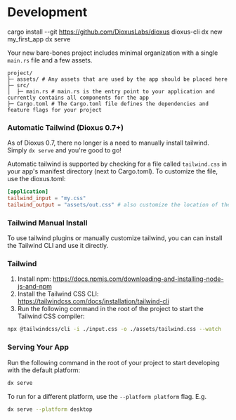 # Development
cargo install --git https://github.com/DioxusLabs/dioxus dioxus-cli
dx new my_first_app
dx serve

Your new bare-bones project includes minimal organization with a single `main.rs` file and a few assets.

```
project/
├─ assets/ # Any assets that are used by the app should be placed here
├─ src/
│  ├─ main.rs # main.rs is the entry point to your application and currently contains all components for the app
├─ Cargo.toml # The Cargo.toml file defines the dependencies and feature flags for your project
```

### Automatic Tailwind (Dioxus 0.7+)

As of Dioxus 0.7, there no longer is a need to manually install tailwind. Simply `dx serve` and you're good to go!

Automatic tailwind is supported by checking for a file called `tailwind.css` in your app's manifest directory (next to Cargo.toml). To customize the file, use the dioxus.toml:

```toml
[application]
tailwind_input = "my.css"
tailwind_output = "assets/out.css" # also customize the location of the out file!
```

### Tailwind Manual Install

To use tailwind plugins or manually customize tailwind, you can can install the Tailwind CLI and use it directly.

### Tailwind
1. Install npm: https://docs.npmjs.com/downloading-and-installing-node-js-and-npm
2. Install the Tailwind CSS CLI: https://tailwindcss.com/docs/installation/tailwind-cli
3. Run the following command in the root of the project to start the Tailwind CSS compiler:

```bash
npx @tailwindcss/cli -i ./input.css -o ./assets/tailwind.css --watch
```

### Serving Your App

Run the following command in the root of your project to start developing with the default platform:

```bash
dx serve
```

To run for a different platform, use the `--platform platform` flag. E.g.
```bash
dx serve --platform desktop
```


